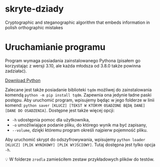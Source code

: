 # skryte-dziady
Cryptographic and steganographic algorithm that embeds information in polish orthographic mistakes

# Uruchamianie programu

Program wymaga posiadania zainstalowanego Pythona (pisałem go korzystając z wersji 3.10, ale każda młodsza od 3.8.0 także powinna zadziałać). 

[Download Python](https://www.python.org/downloads/)

Zalecane jest także posiadanie biblioteki `tqdm` możliwej do zainstalowania komendą `python -m pip install tqdm`. Zapewnia ona jedynie ładne paski postępu. Aby uruchomić program, wpisujemy będąc w jego folderze w linii komend: `python saver [KLUCZ] [TEKST W KTÓRYM OSADZONE BĘDĄ DANE] [DANE DO OSADZENIA]`. Dostępne jest także więcej opcji:

- `-h` udostępnia pomoc dla użytkownika,
- `-o` umożliwiające podanie pliku, do którego wynik ma być zapisany,
- `--volume`, dzięki któremu program określi najpierw pojemność pliku.

Aby uruchomić skrypt do odszyfrowywania, wpisujemy `python loader [KLUCZ] [PLIK WYNIKOWY] [PLIK WYJŚCIOWY]`. Tutaj dostępna jest tylko opcja `-h`.

<aside>
💡 W folderze <code>zrodla</code> zamieściłem zestaw przykładowych plików do testów.

</aside>
